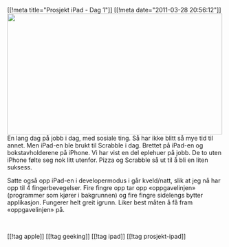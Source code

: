 [[!meta  title="Prosjekt iPad - Dag 1"]]
[[!meta  date="2011-03-28 20:56:12"]]
<a href="http://pjatt.net/images/2011/03/MG_0853.jpg"><img class="aligncenter size-full wp-image-1184" title="Gjengen spiller scrabble" src="http://pjatt.net/images/2011/03/MG_0853.jpg" alt="" width="500" height="282"  /></a>En lang dag på jobb i dag, med sosiale ting. Så har ikke blitt så mye tid til annet. Men iPad-en ble brukt til Scrabble i dag. Brettet på iPad-en og bokstavholderene på iPhone. Vi har vist en del eplehuer på jobb. De to uten iPhone følte seg nok litt utenfor. Pizza og Scrabble så ut til å bli en liten suksess.

Satte også opp iPad-en i developermodus i går kveld/natt, slik at jeg nå har opp til 4 fingerbevegelser. Fire fingre opp tar opp «oppgavelinjen» (programmer som kjører i bakgrunnen) og fire fingre sidelengs bytter applikasjon. Fungerer helt greit igrunn. Liker best måten å få fram «oppgavelinjen» på.

&nbsp;

[[!tag  apple]]
[[!tag  geeking]]
[[!tag  ipad]]
[[!tag  prosjekt-ipad]]